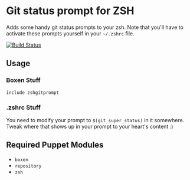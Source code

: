 # Git status prompt for ZSH

Adds some handy git status prompts to your zsh. Note that you'll have to
activate these prompts yourself in your `~/.zshrc` file.

[![Build Status](https://travis-ci.org/boxen/puppet-zshgitprompt.png?branch=master)](https://travis-ci.org/boxen/puppet-zshgitprompt)

## Usage

### Boxen Stuff
```puppet
include zshgitprompt
```

### .zshrc Stuff

You need to modify your prompt to `$(git_super_status)` in it somewhere.
Tweak where that shows up in your prompt to your heart's content :)


## Required Puppet Modules

* `boxen`
* `repository`
* `zsh`
